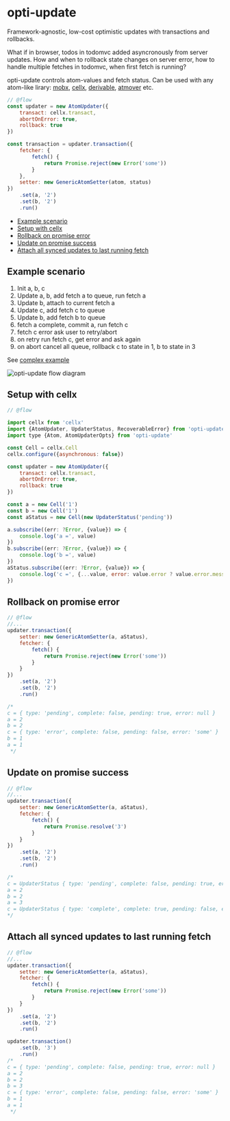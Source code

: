 # opti-update

Framework-agnostic, low-cost optimistic updates with transactions and rollbacks.

What if in browser, todos in todomvc added asyncronously from server updates. How and when to rollback state changes on server error, how to handle multiple fetches in todomvc, when first fetch is running?

opti-update controls atom-values and fetch status. Can be used with any atom-like lirary: [mobx][mobx], [cellx][cellx], [derivable][derivable], [atmover][atmover] etc.

[mobx]: https://github.com/mobxjs/mobx
[cellx]: https://github.com/Riim/cellx
[derivable]: https://github.com/ds300/derivablejs
[atmover]: https://github.com/zerkalica/atmover

```js
// @flow
const updater = new AtomUpdater({
    transact: cellx.transact,
    abortOnError: true,
    rollback: true
})

const transaction = updater.transaction({
    fetcher: {
        fetch() {
            return Promise.reject(new Error('some'))
        }
    },
    setter: new GenericAtomSetter(atom, status)
})
    .set(a, '2')
    .set(b, '2')
    .run()
```

<!-- TOC depthFrom:2 depthTo:6 withLinks:1 updateOnSave:1 orderedList:0 -->

- [Example scenario](#example-scenario)
- [Setup with cellx](#setup-with-cellx)
- [Rollback on promise error](#rollback-on-promise-error)
- [Update on promise success](#update-on-promise-success)
- [Attach all synced updates to last running fetch](#attach-all-synced-updates-to-last-running-fetch)

<!-- /TOC -->
## Example scenario

1. Init a, b, c
2. Update a, b, add fetch a to queue, run fetch a
3. Update b, attach to current fetch a
4. Update c, add fetch c to queue
5. Update b, add fetch b to queue
6. fetch a complete, commit a, run fetch c
7. fetch c error ask user to retry/abort
8. on retry run fetch c, get error and ask again
9. on abort cancel all queue, rollback c to state in 1, b to state in 3

See [complex example](./examples/complex.js)

<img src="https://rawgithub.com/zerkalica/opti-update/master/docs/workflow.svg" alt="opti-update flow diagram" />

## Setup with cellx

```js
// @flow

import cellx from 'cellx'
import {AtomUpdater, UpdaterStatus, RecoverableError} from 'opti-update'
import type {Atom, AtomUpdaterOpts} from 'opti-update'

const Cell = cellx.Cell
cellx.configure({asynchronous: false})

const updater = new AtomUpdater({
    transact: cellx.transact,
    abortOnError: true,
    rollback: true
})

const a = new Cell('1')
const b = new Cell('1')
const aStatus = new Cell(new UpdaterStatus('pending'))

a.subscribe((err: ?Error, {value}) => {
    console.log('a =', value)
})
b.subscribe((err: ?Error, {value}) => {
    console.log('b =', value)
})
aStatus.subscribe((err: ?Error, {value}) => {
    console.log('c =', {...value, error: value.error ? value.error.message : null})
})
```

## Rollback on promise error

```js
// @flow
//...
updater.transaction({
    setter: new GenericAtomSetter(a, aStatus),
    fetcher: {
        fetch() {
            return Promise.reject(new Error('some'))
        }
    }
})
    .set(a, '2')
    .set(b, '2')
    .run()

/*
c = { type: 'pending', complete: false, pending: true, error: null }
a = 2
b = 2
c = { type: 'error', complete: false, pending: false, error: 'some' }
b = 1
a = 1
 */
```

## Update on promise success

```js
// @flow
//...
updater.transaction({
    setter: new GenericAtomSetter(a, aStatus),
    fetcher: {
        fetch() {
            return Promise.resolve('3')
        }
    }
})
    .set(a, '2')
    .set(b, '2')
    .run()

/*
c = UpdaterStatus { type: 'pending', complete: false, pending: true, error: null }
a = 2
b = 2
a = 3
c = UpdaterStatus { type: 'complete', complete: true, pending: false, error: null }
*/
```

## Attach all synced updates to last running fetch

```js
// @flow
//...
updater.transaction({
    setter: new GenericAtomSetter(a, aStatus),
    fetcher: {
        fetch() {
            return Promise.reject(new Error('some'))
        }
    }
})
    .set(a, '2')
    .set(b, '2')
    .run()

updater.transaction()
    .set(b, '3')
    .run()
/*
c = { type: 'pending', complete: false, pending: true, error: null }
a = 2
b = 2
b = 3
c = { type: 'error', complete: false, pending: false, error: 'some' }
b = 1
a = 1
 */
```
